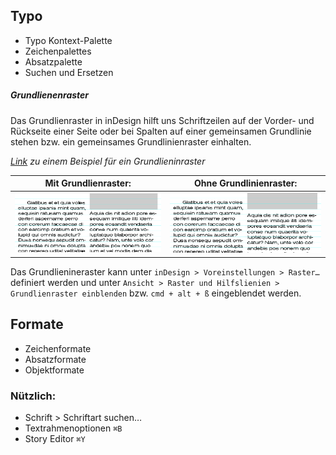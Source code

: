 ## Typo

- Typo Kontext-Palette
- Zeichenpalettes
- Absatzpalette
- Suchen und Ersetzen

##### Grundlienenraster

Das Grundlienraster in inDesign hilft uns Schriftzeilen auf der Vorder- und Rückseite einer Seite oder bei Spalten auf einer gemeinsamen Grundlinie stehen bzw. ein gemeinsames Grundlinienraster einhalten.

*[Link](bilder/Grundlinienraster_Musterseite.pdf) zu einem Beispiel für ein Grundlieninraster*

Mit Grundlienraster:      | Ohne Grundlinienraster:
---|---
![](bilder/grundlienienraster.jpg) | ![](bilder/grundlienienraster2.jpg)

Das Grundlienineraster kann unter `inDesign > Voreinstellungen > Raster…` definiert werden und unter `Ansicht > Raster und Hilfslienien > Grundlienraster einblenden` bzw. `cmd + alt + ß` eingeblendet werden.




## Formate

- Zeichenformate
- Absatzformate
- Objektformate


### Nützlich:
- Schrift > Schriftart suchen…
- Textrahmenoptionen `⌘B`
- Story Editor `⌘Y`
